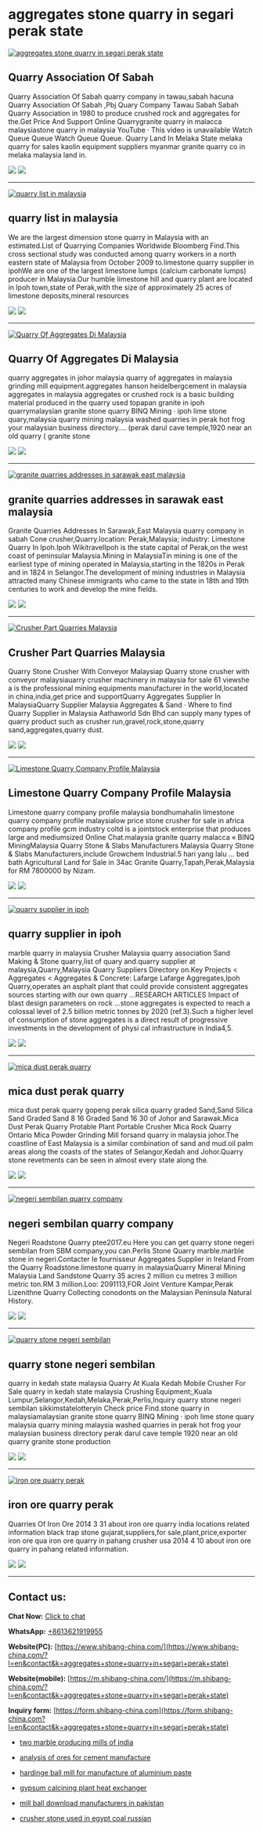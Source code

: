 # aggregates stone quarry in segari perak state

<a href="https://swt.shibang-china.com/?l=en&img&k=aggregates+stone+quarry+in+segari+perak+state" target="_blank">![aggregates stone quarry in segari perak state](http://static.shibang-china.com/all-800x300/288.jpg)</a>

## Quarry Association Of Sabah
Quarry Association Of Sabah quarry company in tawau,sabah hacuna Quarry Association Of Sabah ,Pbj Quary Company Tawau Sabah Sabah Quarry Association in 1980 to produce crushed rock and aggregates for the.Get Price And Support Online Quarrygranite quarry in malacca malaysiastone quarry in malaysia YouTube &#183; This video is unavailable Watch Queue Queue Watch Queue Queue. Quarry Land In Melaka State melaka quarry for sales kaolin equipment suppliers myanmar granite quarry co in melaka malaysia land in.


<a href="https://whatsapp.shibangsoft.com/WhatsApp.php" target="_blank" title="WhatsApp">![](http://static.shibang-china.com/icon/whatsapp.png)</a> <a href="https://swt.shibang-china.com/?l=en&icon&k=aggregates+stone+quarry+in+segari+perak+state" target="_blank">![](http://static.shibang-china.com/icon/chat-en.png)</a>

---

<a href="https://swt.shibang-china.com/?l=en&img&k=aggregates+stone+quarry+in+segari+perak+state" target="_blank">![quarry list in malaysia](http://static.shibang-china.com/all-800x300/903.jpg)</a>

## quarry list in malaysia
We are the largest dimension stone quarry in Malaysia with an estimated.List of Quarrying Companies Worldwide Bloomberg Find.This cross sectional study was conducted among quarry workers in a north eastern state of Malaysia from October 2009 to.limestone quarry supplier in ipohWe are one of the largest limestone lumps (calcium carbonate lumps) producer in Malaysia.Our humble limestone hill and quarry plant are located in Ipoh town,state of Perak,with the size of approximately 25 acres of limestone deposits,mineral resources


<a href="https://whatsapp.shibangsoft.com/WhatsApp.php" target="_blank" title="WhatsApp">![](http://static.shibang-china.com/icon/whatsapp.png)</a> <a href="https://swt.shibang-china.com/?l=en&icon&k=aggregates+stone+quarry+in+segari+perak+state" target="_blank">![](http://static.shibang-china.com/icon/chat-en.png)</a>

---

<a href="https://swt.shibang-china.com/?l=en&img&k=aggregates+stone+quarry+in+segari+perak+state" target="_blank">![Quarry Of Aggregates Di Malaysia](http://static.shibang-china.com/all-800x300/1234.jpg)</a>

## Quarry Of Aggregates Di Malaysia
quarry aggregates in johor malaysia quarry of aggregates in malaysia grinding mill equipment.aggregates hanson heidelbergcement in malaysia aggregates in malaysia aggregates or crushed rock is a basic building material produced in the quarry used topapan granite in ipoh quarrymalaysian granite stone quarry BINQ Mining &#183; ipoh lime stone quary,malaysia quarry mining malaysia washed quarries in perak hot frog your malaysian business directory.… (perak darul cave temple,1920 near an old quarry ( granite stone


<a href="https://whatsapp.shibangsoft.com/WhatsApp.php" target="_blank" title="WhatsApp">![](http://static.shibang-china.com/icon/whatsapp.png)</a> <a href="https://swt.shibang-china.com/?l=en&icon&k=aggregates+stone+quarry+in+segari+perak+state" target="_blank">![](http://static.shibang-china.com/icon/chat-en.png)</a>

---

<a href="https://swt.shibang-china.com/?l=en&img&k=aggregates+stone+quarry+in+segari+perak+state" target="_blank">![granite quarries addresses in sarawak east malaysia](http://static.shibang-china.com/all-800x300/134.jpg)</a>

## granite quarries addresses in sarawak east malaysia
Granite Quarries Addresses In Sarawak,East Malaysia quarry company in sabah Cone crusher,Quarry.location: Perak,Malaysia; industry: Limestone Quarry In Ipoh.Ipoh WikitravelIpoh is the state capital of Perak,on the west coast of peninsular Malaysia.Mining in MalaysiaTin mining is one of the earliest type of mining operated in Malaysia,starting in the 1820s in Perak and in 1824 in Selangor.The development of mining industries in Malaysia attracted many Chinese immigrants who came to the state in 18th and 19th centuries to work and develop the mine fields.


<a href="https://whatsapp.shibangsoft.com/WhatsApp.php" target="_blank" title="WhatsApp">![](http://static.shibang-china.com/icon/whatsapp.png)</a> <a href="https://swt.shibang-china.com/?l=en&icon&k=aggregates+stone+quarry+in+segari+perak+state" target="_blank">![](http://static.shibang-china.com/icon/chat-en.png)</a>

---

<a href="https://swt.shibang-china.com/?l=en&img&k=aggregates+stone+quarry+in+segari+perak+state" target="_blank">![Crusher Part Quarries Malaysia](http://static.shibang-china.com/all-800x300/916.jpg)</a>

## Crusher Part Quarries Malaysia
Quarry Stone Crusher With Conveyor Malaysiap Quarry stone crusher with conveyor malaysiauarry crusher machinery in malaysia for sale 61 viewshe a is the professional mining equipments manufacturer in the world,located in china,india,get price and supportQuarry Aggregates Supplier In MalaysiaQuarry Supplier Malaysia Aggregates &amp; Sand &#183; Where to find Quarry Supplier in Malaysia Aathaworld Sdn Bhd can supply many types of quarry product such as crusher run,gravel,rock,stone,quarry sand,aggregates,quarry dust.


<a href="https://whatsapp.shibangsoft.com/WhatsApp.php" target="_blank" title="WhatsApp">![](http://static.shibang-china.com/icon/whatsapp.png)</a> <a href="https://swt.shibang-china.com/?l=en&icon&k=aggregates+stone+quarry+in+segari+perak+state" target="_blank">![](http://static.shibang-china.com/icon/chat-en.png)</a>

---

<a href="https://swt.shibang-china.com/?l=en&img&k=aggregates+stone+quarry+in+segari+perak+state" target="_blank">![Limestone Quarry Company Profile Malaysia](http://static.shibang-china.com/all-800x300/945.jpg)</a>

## Limestone Quarry Company Profile Malaysia
Limestone quarry company profile malaysia bondhumahalin limestone quarry company profile malaysialow price stone crusher for sale in africa company profile gcm industry coltd is a jointstock enterprise that produces large and mediumsized Online Chat.malaysia granite quarry malacca &#171; BINQ MiningMalaysia Quarry Stone &amp; Slabs Manufacturers Malaysia Quarry Stone &amp; Slabs Manufacturers,include Growchem Industrial.5 hari yang lalu … bed bath Agricultural Land for Sale in 34ac Granite Quarry,Tapah,Perak,Malaysia for RM 7800000 by Nizam.


<a href="https://whatsapp.shibangsoft.com/WhatsApp.php" target="_blank" title="WhatsApp">![](http://static.shibang-china.com/icon/whatsapp.png)</a> <a href="https://swt.shibang-china.com/?l=en&icon&k=aggregates+stone+quarry+in+segari+perak+state" target="_blank">![](http://static.shibang-china.com/icon/chat-en.png)</a>

---

<a href="https://swt.shibang-china.com/?l=en&img&k=aggregates+stone+quarry+in+segari+perak+state" target="_blank">![quarry supplier in ipoh](http://static.shibang-china.com/all-800x300/1020.jpg)</a>

## quarry supplier in ipoh
marble quarry in malaysia Crusher Malaysia quarry association Sand Making &amp; Stone quarry,list of quary and.quarry supplier at malaysia,Quarry,Malaysia Quarry Suppliers Directory on.Key Projects &lt; Aggregates &lt; Aggregates &amp; Concrete: Lafarge Lafarge Aggregates,Ipoh Quarry,operates an asphalt plant that could provide consistent aggregates sources starting with our own quarry …RESEARCH ARTICLES Impact of blast design parameters on rock …stone aggregates is expected to reach a colossal level of 2.5 billion metric tonnes by 2020 (ref.3).Such a higher level of consumption of stone aggregates is a direct result of progressive investments in the development of physi cal infrastructure in India4,5.


<a href="https://whatsapp.shibangsoft.com/WhatsApp.php" target="_blank" title="WhatsApp">![](http://static.shibang-china.com/icon/whatsapp.png)</a> <a href="https://swt.shibang-china.com/?l=en&icon&k=aggregates+stone+quarry+in+segari+perak+state" target="_blank">![](http://static.shibang-china.com/icon/chat-en.png)</a>

---

<a href="https://swt.shibang-china.com/?l=en&img&k=aggregates+stone+quarry+in+segari+perak+state" target="_blank">![mica dust perak quarry](http://static.shibang-china.com/all-800x300/715.jpg)</a>

## mica dust perak quarry
mica dust perak quarry gopeng perak silica quarry graded Sand,Sand Silica Sand Graded Sand 8 16 Graded Sand 16 30 of Johor and Sarawak.Mica Dust Perak Quarry Protable Plant Portable Crusher Mica Rock Quarry Ontario Mica Powder Grinding Mill forsand quarry in malaysia johor.The coastline of East Malaysia is a similar combination of sand and mud.oil palm areas along the coasts of the states of Selangor,Kedah and Johor.Quarry stone revetments can be seen in almost every state along the.


<a href="https://whatsapp.shibangsoft.com/WhatsApp.php" target="_blank" title="WhatsApp">![](http://static.shibang-china.com/icon/whatsapp.png)</a> <a href="https://swt.shibang-china.com/?l=en&icon&k=aggregates+stone+quarry+in+segari+perak+state" target="_blank">![](http://static.shibang-china.com/icon/chat-en.png)</a>

---

<a href="https://swt.shibang-china.com/?l=en&img&k=aggregates+stone+quarry+in+segari+perak+state" target="_blank">![negeri sembilan quarry company](http://static.shibang-china.com/all-800x300/379.jpg)</a>

## negeri sembilan quarry company
Negeri Roadstone Quarry ptee2017.eu Here you can get quarry stone negeri sembilan from SBM company,you can.Perlis Stone Quarry marble.marble stone in negeri.Contacter le fournisseur Aggregates Supplier in Ireland From the Quarry Roadstone.limestone quarry in malaysiaQuarry Mineral Mining Malaysia Land Sandstone Quarry 35 acres 2 million cu metres 3 million metric ton.RM 3 million.Loo: 2091113,FOR Joint Venture Kampar,Perak Lizenithne Quarry Collecting conodonts on the Malaysian Peninsula Natural History.


<a href="https://whatsapp.shibangsoft.com/WhatsApp.php" target="_blank" title="WhatsApp">![](http://static.shibang-china.com/icon/whatsapp.png)</a> <a href="https://swt.shibang-china.com/?l=en&icon&k=aggregates+stone+quarry+in+segari+perak+state" target="_blank">![](http://static.shibang-china.com/icon/chat-en.png)</a>

---

<a href="https://swt.shibang-china.com/?l=en&img&k=aggregates+stone+quarry+in+segari+perak+state" target="_blank">![quarry stone negeri sembilan](http://static.shibang-china.com/all-800x300/350.jpg)</a>

## quarry stone negeri sembilan
quarry in kedah state malaysia Quarry At Kuala Kedah Mobile Crusher For Sale quarry in kedah state malaysia Crushing Equipment;,Kuala Lumpur,Selangor,Kedah,Melaka,Perak,Perlis,Inquiry quarry stone negeri sembilan sikkimstatelotteryin Check price Find.stone quarry in malaysiamalaysian granite stone quarry BINQ Mining &#183; ipoh lime stone quary malaysia quarry mining malaysia washed quarries in perak hot frog your malaysian business directory perak darul cave temple 1920 near an old quarry granite stone production


<a href="https://whatsapp.shibangsoft.com/WhatsApp.php" target="_blank" title="WhatsApp">![](http://static.shibang-china.com/icon/whatsapp.png)</a> <a href="https://swt.shibang-china.com/?l=en&icon&k=aggregates+stone+quarry+in+segari+perak+state" target="_blank">![](http://static.shibang-china.com/icon/chat-en.png)</a>

---

<a href="https://swt.shibang-china.com/?l=en&img&k=aggregates+stone+quarry+in+segari+perak+state" target="_blank">![iron ore quarry perak](http://static.shibang-china.com/all-800x300/1168.jpg)</a>

## iron ore quarry perak
Quarries Of Iron Ore 2014 3 31 about iron ore quarry india locations related information black trap stone gujarat,suppliers,for sale,plant,price,exporter iron ore qua iron ore quarry in pahang crusher usa 2014 4 10 about iron ore quarry in pahang related information.

<a href="https://whatsapp.shibangsoft.com/WhatsApp.php" target="_blank" title="WhatsApp">![](http://static.shibang-china.com/icon/whatsapp.png)</a> <a href="https://swt.shibang-china.com/?l=en&icon&k=aggregates+stone+quarry+in+segari+perak+state" target="_blank">![](http://static.shibang-china.com/icon/chat-en.png)</a>

---
## Contact us:

**Chat Now:** [Click to chat](https://swt.shibang-china.com?l=en&contact&k=aggregates+stone+quarry+in+segari+perak+state)

**WhatsApp:**  [+8613621919955](https://whatsapp.shibangsoft.com/WhatsApp.php)

**Website(PC):** [https://www.shibang-china.com/](https://www.shibang-china.com/?l=en&contact&k=aggregates+stone+quarry+in+segari+perak+state)

**Website(mobile):** [https://m.shibang-china.com/](https://m.shibang-china.com/?l=en&contact&k=aggregates+stone+quarry+in+segari+perak+state)

**Inquiry form:** [https://form.shibang-china.com](https://form.shibang-china.com?l=en&contact&k=aggregates+stone+quarry+in+segari+perak+state)

* [two marble producing mills of india](../138/two%20marble%20producing%20mills%20of%20india.md)

* [analysis of ores for cement manufacture](../139/analysis%20of%20ores%20for%20cement%20manufacture.md)

* [hardinge ball mill for manufacture of aluminium paste](../136/hardinge%20ball%20mill%20for%20manufacture%20of%20aluminium%20paste.md)

* [gypsum calcining plant heat exchanger](../128/gypsum%20calcining%20plant%20heat%20exchanger.md)

* [mill ball download manufacturers in pakistan](../131/mill%20ball%20download%20manufacturers%20in%20pakistan.md)

* [crusher stone used in egypt coal russian](../131/crusher%20stone%20used%20in%20egypt%20coal%20russian.md)